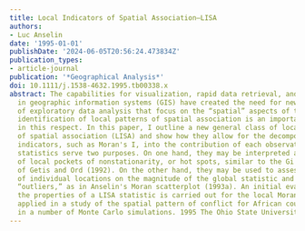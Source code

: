 ```yaml
---
title: Local Indicators of Spatial Association—LISA
authors:
- Luc Anselin
date: '1995-01-01'
publishDate: '2024-06-05T20:56:24.473834Z'
publication_types:
- article-journal
publication: '*Geographical Analysis*'
doi: 10.1111/j.1538-4632.1995.tb00338.x
abstract: The capabilities for visualization, rapid data retrieval, and manipulation
  in geographic information systems (GIS) have created the need for new techniques
  of exploratory data analysis that focus on the “spatial” aspects of the data. The
  identification of local patterns of spatial association is an important concern
  in this respect. In this paper, I outline a new general class of local indicators
  of spatial association (LISA) and show how they allow for the decomposition of global
  indicators, such as Moran's I, into the contribution of each observation. The LISA
  statistics serve two purposes. On one hand, they may be interpreted as indicators
  of local pockets of nonstationarity, or hot spots, similar to the Gi and G*i statistics
  of Getis and Ord (1992). On the other hand, they may be used to assess the influence
  of individual locations on the magnitude of the global statistic and to identify
  “outliers,” as in Anselin's Moran scatterplot (1993a). An initial evaluation of
  the properties of a LISA statistic is carried out for the local Moran, which is
  applied in a study of the spatial pattern of conflict for African countries and
  in a number of Monte Carlo simulations. 1995 The Ohio State University
---
```

